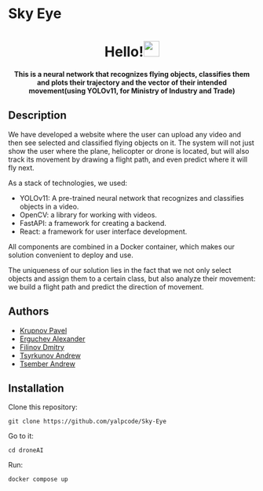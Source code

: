 # Sky Eye
<h1 align="center">Hello!<img src="https://github.com/blackcater/blackcater/raw/main/images/Hi.gif" height="32"/></h1>
<h4 align="center">This is a neural network that recognizes flying objects, classifies them and plots their trajectory and the vector of their intended movement(using YOLOv11, for Ministry of Industry and Trade)</h4>

## Description
We have developed a website where the user can upload any video and then see selected and classified flying objects on it. The system will not just show the user where the plane, helicopter or drone is located, but will also track its movement by drawing a flight path, and even predict where it will fly next.

As a stack of technologies, we used:
- YOLOv11: A pre-trained neural network that recognizes and classifies objects in a video.
- OpenCV: a library for working with videos.
- FastAPI: a framework for creating a backend. 
- React: a framework for user interface development.

All components are combined in a Docker container, which makes our solution convenient to deploy and use.

The uniqueness of our solution lies in the fact that we not only select objects and assign them to a certain class, but also analyze their movement: we build a flight path and predict the direction of movement.

## Authors
- <a href="https://github.com/krup4" target="_blank">Krupnov Pavel</a> <br/>
- <a href="https://github.com/yalpcode" target="_blank">Erguchev Alexander</a><br/>
- <a href="https://github.com/D1ffic00lt" target="_blank">Filinov Dmitry</a><br/>
- <a href="https://github.com/limness" target="_blank">Tsyrkunov Andrew</a><br/>
- <a href="https://github.com/bigpurota" target="_blank">Tsember Andrew</a><br/>

## Installation
Clone this repository:
```
git clone https://github.com/yalpcode/Sky-Eye
```
Go to it: 
```
cd droneAI
```
Run:
```
docker compose up
```

